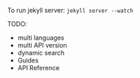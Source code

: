 To run jekyll server:
`jekyll server --watch`

TODO:
- multi languages
- multi API version
- dynamic search
- Guides
- API Reference